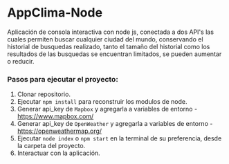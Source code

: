 # AppClima-Node
Aplicación de consola interactiva con node js, conectada a dos API's las cuales permiten buscar cualquier ciudad del mundo, 
conservando el historial de busquedas realizado, tanto el tamaño del historial como los resultados de las busquedas se encuentran limitados, se pueden aumentar o reducir.


### Pasos para ejecutar el proyecto:

1. Clonar repositorio.
2. Ejecutar ```npm install``` para reconstruir los modulos de node.
3. Generar api_key de ```Mapbox``` y agregarla a variables de entorno - https://www.mapbox.com/
4. Generar api_key de ```OpenWeather``` y agregarla a variables de entorno - https://openweathermap.org/
5. Ejecutar ```node index``` o ```npm start```  en la terminal de su preferencia, desde la carpeta del proyecto.
6. Interactuar con la aplicación.
